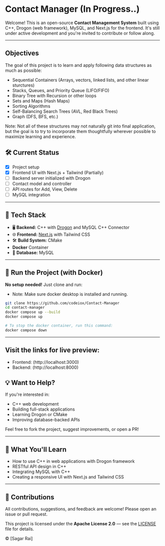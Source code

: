 # Contact Manager (In Progress..)

Welcome! This is an open-source **Contact Management System** built using C++, Drogon (web framework), MySQL, and Next.js for the frontend. It's still under active development and you're invited to contribute or follow along.

---

## Objectives

The goal of this project is to learn and apply following data structures as much as possible:

- Sequential Containers (Arrays, vectors, linked lists, and other linear sturctures)
- Stacks, Queues, and Priority Queue (LIFO/FIFO)
- Binary Tree with Recursion or other loops
- Sets and Maps (Hash Maps)
- Sorting Algorithms
- Self-Balancing Search Trees (AVL, Red Black Trees)
- Graph (DFS, BFS, etc.)

Note: Not all of these structures may not naturally git into final application, but the goal is to try to incorporate them thoughtfully wherever possible to maximize learning and experience.

## 🛠️ Current Status

- [x] Project setup
- [x] Frontend UI with Next.js + Tailwind (Partially)
- [ ] Backend server initialized with Drogon
- [ ] Contact model and controller
- [ ] API routes for Add, View, Delete
- [ ] MySQL integration

---

## 🔧 Tech Stack

- 🖥️ **Backend:** C++ with [Drogon](https://github.com/drogonframework/drogon) and MySQL C++ Connector
- 🌐 **Frontend:** [Next.js](https://nextjs.org/) with Tailwind CSS
- 🛠️ **Build System:** CMake
- **Docker** Container
- 💾 **Database:** MySQL

---

## 🚀 Run the Project (with Docker)

**No setup needed!** Just clone and run:

- Note: Make sure docker desktop is installed and running.

```bash
git clone https://github.com/codeiox/Contact-Manager
cd contact-manager
docker compose up --build
docker compose up

# To stop the docker container, run this command:
docker compose down
```

---
## Visit the links for live preview:
- Frontend: (http://localhost:3000)
- Backend: (http://localhost:8000)

## 💡 Want to Help?

If you're interested in:

- C++ web development
- Building full-stack applications
- Learning Drogon or CMake
- Improving database-backed APIs

Feel free to fork the project, suggest improvements, or open a PR!

---

## 🧠 What You'll Learn

- How to use C++ in web applications with Drogon framework
- RESTful API design in C++
- Integrating MySQL with C++
- Creating a responsive UI with Next.js and Tailwind CSS

---

## 🤝 Contributions

All contributions, suggestions, and feedback are welcome! Please open an issue or pull request.

This project is licensed under the **Apache License 2.0** — see the [LICENSE](./LICENSE) file for details.

© [Sagar Rai]
